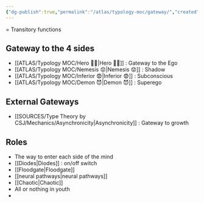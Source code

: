 ```yaml
---
{"dg-publish":true,"permalink":"/atlas/typology-moc/gateway/","created":"","updated":"2023-03-08T19:05:15.458+01:00"}
---
```



= Transitory functions 

## Gateway to the 4 sides
- [[ATLAS/Typology MOC/Hero 🦸‍♂️\|Hero 🦸‍♂️]] : Gateway to the Ego 
- [[ATLAS/Typology MOC/Nemesis 😟\|Nemesis 😟]] : Shadow 
- [[ATLAS/Typology MOC/Inferior 😨\|Inferior 😨]] : Subconscious
- [[ATLAS/Typology MOC/Demon 😈\|Demon 😈]] : Superego

## External Gateways
- [[SOURCES/Type Theory by CSJ/Mechanics/Asynchronicity\|Asynchronicity]] : Gateway to growth 

## Roles
- The way to enter each side of the mind
- [[Diodes\|Diodes]] : on/off switch
- [[Floodgate\|Floodgate]]
- [[neural pathways\|neural pathways]] 
- [[Chaotic\|Chaotic]]
- All or nothing in youth 
- 
